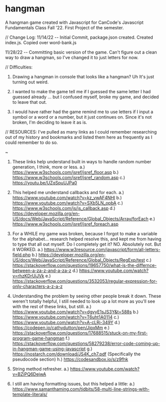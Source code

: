# hangman
A hangman game created with Javascript for CanCode's Javascript Fundamentals Class Fall '22. First Project of the semester.


//
Change Log:
11/14/22 -- Initial Commit, package.json created. Created index.js. Copied over word-bank.js

11/28/22 -- Committing basic version of the game. Can't figure out a clean way to draw a hangman, so I've changed it to just letters for now. 


//
Difficulties: 
1. Drawing a hangman in console that looks like a hangman?
Uh It's just turning out weird. 

2. I wanted to make the game tell me if I guessed the same letter I had guessed already ... but I confused myself, broke my game, and decided to leave that out. 

3. I would have rather had the game remind me to use letters if I input a symbol or a word or a number, but it just continues on. Since it's not broken, I'm deciding to leave it as is.


//
RESOURCES:
I've pulled as many links as I could remember researching out of my history and bookmarks and listed them here as frequently as I could remember to do so. 

~ 
1. These links help understand built in ways to handle random number generation, I think, more or less. 
  a.) https://www.w3schools.com/jsref/jsref_floor.asp
  b.) https://www.w3schools.com/jsref/jsref_random.asp
  c.) https://youtu.be/UZqSpuUJPa0

2. This helped me understand callbacks and for each. 
  a.) https://www.youtube.com/watch?v=kz_vwAF4NHI
  b.) https://www.youtube.com/watch?v=SXb5LN_opbA
  c.) https://www.w3schools.com/js/js_callback.asp
  d.) https://developer.mozilla.org/en-US/docs/Web/JavaScript/Reference/Global_Objects/Array/forEach
  e.) https://www.w3schools.com/jsref/jsref_foreach.asp

3. For a WHILE my game was broken, because I forgot to make a variable for the alphabet... research helped resolve this, and kept me from having to type that all out myself. Do I completely get it? NO. Absolutely not. But it WORKED.
  a.) https://www.w3resource.com/javascript/form/all-letters-field.php
  b.) https://developer.mozilla.org/en-US/docs/Web/JavaScript/Reference/Global_Objects/RegExp/test
  c.) https://stackoverflow.com/questions/19657750/what-is-the-differnce-between-a-za-z-and-a-za-z
  d.) https://www.youtube.com/watch?v=rhzKDrUiJVk
  e.) https://stackoverflow.com/questions/3532053/regular-expression-for-only-characters-a-z-a-z
  
4. Understanding the problem by seeing other people break it down. These weren't totally helpful, I still needed to look up a lot more as you'll see with the rest of these links, but still.
  a.) https://www.youtube.com/watch?v=dgvyE1sJS3Y&t=588s
  b.) https://www.youtube.com/watch?v=T6uht1A0114
  c.) https://www.youtube.com/watch?v=A-cLRj-349Y
  d.) https://codepen.io/cathydutton/pen/JjpxMm
  e.) https://stackoverflow.com/questions/17688515/stuck-on-my-first-program-game-hangman
  f.) https://stackoverflow.com/questions/58279238/error-code-coming-up-in-hangman-game-using-javascript
  g.) https://nostarch.com/download/JS4K_ch7.pdf (Specifically the pseudocode section)
  h.) https://codesandbox.io/s/z9fhk

5. String method refresher.
 a.) https://www.youtube.com/watch?v=BZiPQ6DejwA

6. I still am having formatting issues, but this helped a little:
  a.) https://www.samanthaming.com/tidbits/58-multi-line-strings-with-template-literals/
